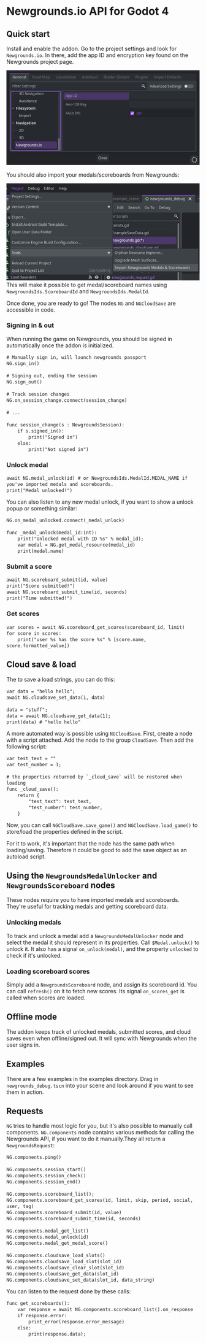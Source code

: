 # Newgrounds.io API for Godot 4

## Quick start

Install and enable the addon. Go to the project settings and look for `Newgrounds.io`.
In there, add the app ID and encryption key found on the Newgrounds project page.

![Configure the addon](/images/project_settings.png)

You should also import your medals/scoreboards from Newgrounds:

![Project > Tools > Import Newgrounds Medals & Scoreboards](/images/import.png)
This will make it possible to get medal/scoreboard names using `NewgroundsIds.ScoreboardId` and `NewgroundsIds.MedalId`.

Once done, you are ready to go! The nodes `NG` and `NGCloudSave` are accessible in code.

### Signing in & out

When running the game on Newgrounds, you should be signed in automatically once the addon is initialized.

```gdscript
# Manually sign in, will launch newgrounds passport
NG.sign_in()

# Signing out, ending the session
NG.sign_out()

# Track session changes
NG.on_session_change.connect(session_change)

# ...

func session_change(s : NewgroundsSession):
	if s.signed_in():
		print("Signed in")
	else:
		print("Not signed in")
```

### Unlock medal

```gdscript
await NG.medal_unlock(id) # or NewgroundsIds.MedalId.MEDAL_NAME if you've imported medals and scoreboards.
print("Medal unlocked!")
```

You can also listen to any new medal unlock, if you want to show a unlock popup or something similar:

```gdscript
NG.on_medal_unlocked.connect(_medal_unlock)

func _medal_unlock(medal_id:int):
	print("Unlocked medal with ID %s" % medal_id);
	var medal = NG.get_medal_resource(medal_id)
	print(medal.name)
```

### Submit a score

```gdscript
await NG.scoreboard_submit(id, value)
print("Score submitted!")
await NG.scoreboard_submit_time(id, seconds)
print("Time submitted!")
```

### Get scores

```gdscript
var scores = await NG.scoreboard_get_scores(scoreboard_id, limit)
for score in scores:
	print("user %s has the score %s" % [score.name, score.formatted_value])
```

## Cloud save & load

The to save a load strings, you can do this:

```gdscript
var data = "hello hello";
await NG.cloudsave_set_data(1, data)

data = "stuff";
data = await NG.cloudsave_get_data(1);
print(data) # "hello hello"
```

A more automated way is possible using `NGCloudSave`. First, create a node with a script attached.
Add the node to the group `CloudSave`. Then add the following script:

```gdscript
var test_text = ""
var test_number = 1;

# the properties returned by `_cloud_save` will be restored when loading
func _cloud_save():
	return {
		"test_text": test_text,
		"test_number": test_number,
	}
```

Now, you can call `NGCloudSave.save_game()` and `NGCloudSave.load_game()` to store/load the properties defined in the script.

For it to work, it's important that the node has the same path when loading/saving. Therefore it could be good to add the save object as an autoload script.

## Using the `NewgroundsMedalUnlocker` and `NewgroundsScoreboard` nodes

These nodes require you to have imported medals and scoreboards. They're useful for tracking medals and getting scoreboard data.

### Unlocking medals

To track and unlock a medal add a `NewgroundsMedalUnlocker` node and select
the medal it should represent in its properties. Call `$Medal.unlock()` to unlock it.
It also has a signal `on_unlock(medal)`, and the property `unlocked` to check if it's unlocked.

### Loading scoreboard scores

Simply add a `NewgroundsScoreboard` node, and assign its scoreboard id. You can call `refresh()` on it to fetch new scores. Its signal `on_scores_get` is called when scores are loaded.

## Offline mode

The addon keeps track of unlocked medals, submitted scores, and cloud saves even when offline/signed out.
It will sync with Newgrounds when the user signs in.

## Examples

There are a few examples in the examples directory. Drag in `newgrounds_debug.tscn` into your scene and look around if you want to see them in action.

## Requests

`NG` tries to handle most logic for you, but it's also possible to manually call components.
`NG.components` node contains various methods for calling the Newgrounds API, if you want to do it manually.They all return a `NewgroundsRequest`:

```gdscript
NG.components.ping()

NG.components.session_start()
NG.components.session_check()
NG.components.session_end()

NG.components.scoreboard_list();
NG.components.scoreboard_get_scores(id, limit, skip, period, social, user, tag)
NG.components.scoreboard_submit(id, value)
NG.components.scoreboard_submit_time(id, seconds)

NG.components.medal_get_list()
NG.components.medal_unlock(id)
NG.components.medal_get_medal_score()

NG.components.cloudsave_load_slots()
NG.components.cloudsave_load_slot(slot_id)
NG.components.cloudsave_clear_slot(slot_id)
NG.components.cloudsave_get_data(slot_id)
NG.components.cloudsave_set_data(slot_id, data_string)
```

You can listen to the request done by these calls:

```gdscript
func get_scoreboards():
	var response = await NG.components.scoreboard_list().on_response
	if response.error:
		print_error(response.error_message)
	else:
		print(response.data);
```
